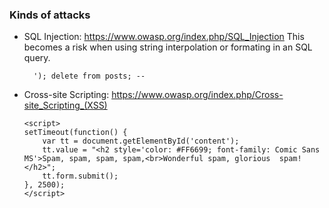 ### Kinds of attacks
- SQL Injection: https://www.owasp.org/index.php/SQL_Injection
  This becomes a risk when using string interpolation or formating in an SQL query.
  ```
    '); delete from posts; --
  ```
- Cross-site Scripting: https://www.owasp.org/index.php/Cross-site_Scripting_(XSS)
  ```
  <script>
  setTimeout(function() {
      var tt = document.getElementById('content');
      tt.value = "<h2 style='color: #FF6699; font-family: Comic Sans MS'>Spam, spam, spam, spam,<br>Wonderful spam, glorious  spam!</h2>";
      tt.form.submit();
  }, 2500);
  </script>
  ```
